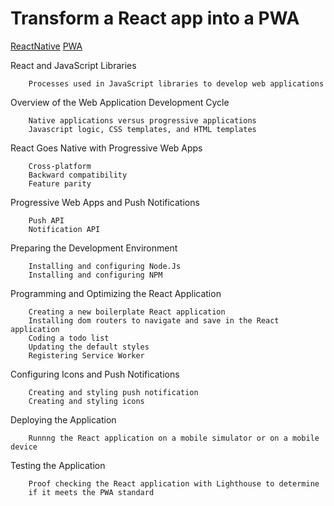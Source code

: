 # Transform a React app into a PWA

[ReactNative](https://janmonschke.com/react-native-introduction/#/)
[PWA](https://noti.st/aarongustafson/co3b5z/getting-started-with-progressive-web-apps-workshop)


React and JavaScript Libraries

        Processes used in JavaScript libraries to develop web applications

Overview of the Web Application Development Cycle

        Native applications versus progressive applications
        Javascript logic, CSS templates, and HTML templates


React Goes Native with Progressive Web Apps

        Cross-platform
        Backward compatibility
        Feature parity

Progressive Web Apps and Push Notifications

        Push API
        Notification API

Preparing the Development Environment

        Installing and configuring Node.Js
        Installing and configuring NPM

Programming and Optimizing the React Application

        Creating a new boilerplate React application
        Installing dom routers to navigate and save in the React application
        Coding a todo list
        Updating the default styles
        Registering Service Worker

Configuring Icons and Push Notifications

        Creating and styling push notification
        Creating and styling icons

Deploying the Application

        Runnng the React application on a mobile simulator or on a mobile device

Testing the Application

        Proof checking the React application with Lighthouse to determine 
        if it meets the PWA standard
